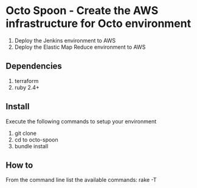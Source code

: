 # Octo Spoon - Create the AWS infrastructure for Octo environment

1. Deploy the Jenkins environment to AWS
2. Deploy the Elastic Map Reduce environment to AWS

## Dependencies

1. terraform
2. ruby 2.4+

## Install

Execute the following commands to setup your environment

1. git clone 
2. cd to octo-spoon
3. bundle install

## How to

From the command line list the available commands:
rake -T